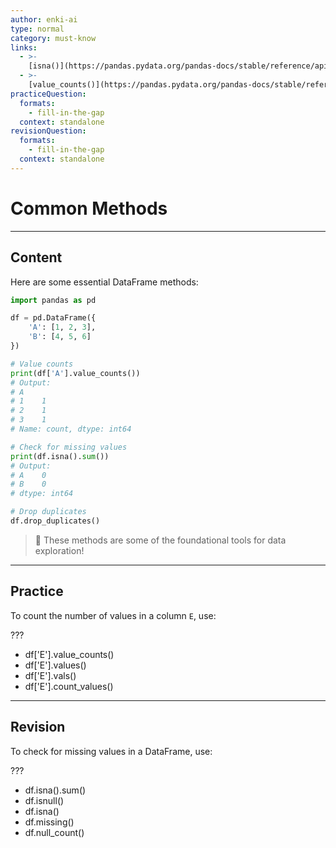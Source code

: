 ```yaml
---
author: enki-ai
type: normal
category: must-know
links:
  - >-
    [isna()](https://pandas.pydata.org/pandas-docs/stable/reference/api/pandas.isna.html){documentation}
  - >-
    [value_counts()](https://pandas.pydata.org/pandas-docs/stable/reference/api/pandas.Series.value_counts.html){documentation}
practiceQuestion:
  formats:
    - fill-in-the-gap
  context: standalone
revisionQuestion:
  formats:
    - fill-in-the-gap
  context: standalone
---
```


# Common Methods

---

## Content

Here are some essential DataFrame methods:

```python
import pandas as pd

df = pd.DataFrame({
    'A': [1, 2, 3],
    'B': [4, 5, 6]
})

# Value counts
print(df['A'].value_counts())
# Output:
# A
# 1    1
# 2    1
# 3    1
# Name: count, dtype: int64

# Check for missing values
print(df.isna().sum())
# Output:
# A    0
# B    0
# dtype: int64

# Drop duplicates
df.drop_duplicates()
```

> 📝 These methods are some of the foundational tools for data exploration!

---

## Practice

To count the number of values in a column `E`, use:

???

- df['E'].value_counts()
- df['E'].values()
- df['E'].vals()
- df['E'].count_values()

---

## Revision

To check for missing values in a DataFrame, use:

???

- df.isna().sum()
- df.isnull()
- df.isna()
- df.missing()
- df.null_count()